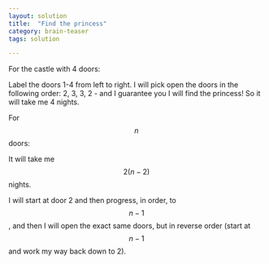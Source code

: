 ```yaml
---
layout: solution
title:  "Find the princess"
category: brain-teaser
tags: solution

---
```


For the castle with 4 doors:

Label the doors 1-4 from left to right.  I will pick open the doors in the following order: 2, 3, 3, 2 - and I guarantee you I will find the princess!  So it will take me 4 nights.

For $$n$$ doors:

It will take me $$2 (n-2)$$ nights.

I will start at door 2 and then progress, in order, to $$n-1$$, and then I will open the exact same doors, but in reverse order (start at $$n-1$$ and work my way back down to 2).



